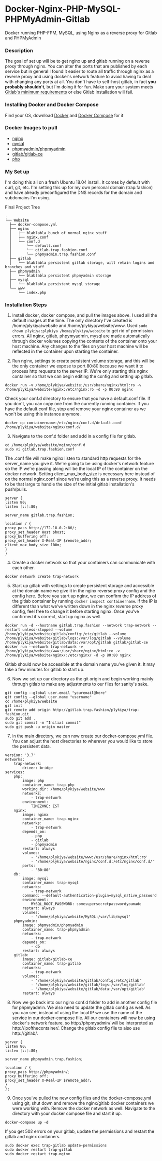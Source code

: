 # Docker-Nginx-PHP-MySQL-PHPMyAdmin-Gitlab
Docker running PHP-FPM, MySQL, using Nginx as a reverse proxy for Gitlab and PHPMyAdmin

### Description
The goal of set up will be to get nginx up and gitlab running on a reverse proxy through nginx. You can alter the ports that are published by each service but in general I found it easier to route all traffic through nginx as a reverse proxy and using docker's network feature to avoid having to deal with changing any ports at all. You don't have to self-host gitlab, in fact **you probably shouldn't**, but I'm doing it for fun. Make sure your system meets [Gitlab's minimum requirements](https://docs.gitlab.com/ee/install/requirements.html) or else Gitlab installation will fail. 

### Installing Docker and Docker Compose
Find your OS, download [Docker](https://docs.docker.com/install/) and [Docker Compose](https://docs.docker.com/compose/install/) for it

### Docker Images to pull
- [nginx](https://hub.docker.com/_/nginx/)
- [mysql](https://hub.docker.com/_/mysql/)
- [phpmyadmin/phpmyadmin](https://hub.docker.com/r/phpmyadmin/phpmyadmin/)
- [gitlab/gitlab-ce](https://hub.docker.com/r/gitlab/gitlab-ce/)
- [php](https://hub.docker.com/_/php)

### My Set up
I'm doing this all on a fresh Ubuntu 18.04 install. It comes by default with curl, git, etc.
I'm setting this up for my own personal domain (trap.fashion) and have already preconfigured the DNS records for the domain and subdomains I'm using. 

Final Project Tree
```
.
└── Website
  ├── docker-compose.yml
  ├── nginx
  │   ├── blablabla bunch of normal nginx stuff  
  │   ├── nginx.conf
  │   └── conf.d
  │       └── default.conf
  │       └── gitlab.trap.fashion.conf
  │       └── phpmyadmin.trap.fashion.conf
  ├── gitlab
  │   └── blablabla persistent gitlab storage, will retain logins and branches and stuff
  ├── phpmyadmin
  │   └── blablabla persistent phpmyadmin storage
  ├── mysql
  │   └── blablabla persistent mysql storage
  └── www
      └── index.php
```
### Installation Steps

1. Install docker, docker compose, and pull the images above. I used all the default images at the time. The only directory I've created is /home/plykiya/website and /home/plykiya/website/www. Used ``sudo chown plykiya:plykiya /home/plykiya/website`` to get rid of permission errors. All nginx, gitlab, phpymyadmin, mysql are made automatically through docker volumes copying the contents of the container onto your host machine. Any changes to the files on your host machine will be reflected in the container upon starting the container.

2. Run nginx, settings to create persistent volume storage, and this will be the only container we expose to port 80:80 because we want it to process http requests to the server IP. We're only starting this nginx container so that we can begin editing the config and setting up gitlab. 
```
docker run -v /home/plykiya/website:/usr/share/nginx/html:ro -v /home/plykiya/website/nginx:/etc/nginx:ro -d -p 80:80 nginx
```
Check your conf.d directory to ensure that you have a default.conf file. If you don't, you can copy one from the currently running container. If you have the default.conf file, stop and remove your nginx container as we won't be using this instance anymore.
```
docker cp containername:/etc/nginx/conf.d/default.conf /home/plykiya/website/nginx/conf.d/
```

3. Navigate to the conf.d folder and add in a config file for gitlab.
```
cd /home/plykiya/website/nginx/conf.d
sudo vi gitlab.trap.fashion.conf
```
The .conf file will make nginx listen to standard http requests for the server_name you give it. We're going to be using docker's network feature so the IP we're passing along will be the local IP of the container on the docker network. Setting client_max_body_size is necessary here instead of on the normal nginx.conf since we're using this as a reverse proxy. It needs to be that large to handle the size of the initial gitlab installation's push/pulls.
```
server {
listen 80;
listen [::]:80;

server_name gitlab.trap.fashion;

location / {
proxy_pass http://172.18.0.2:80/;
proxy_set_header Host $host;
proxy_buffering off;
proxy_set_header X-Real-IP $remote_addr;
client_max_body_size 100m;
}
}
```

4. Create a docker network so that your containers can communicate with each other.
```
docker network create trap-network
```

5. Start up gitlab with settings to create persistent storage and accessible at the domain name we give it in the nginx reverse proxy config and the config here. Before you start up nginx, we can confirm the IP address of the gitlab container by running ``docker inspect containername``. If the IP is different than what we've written down in the nginx reverse proxy config, feel free to change it before starting nginx. Once you've confirmed it's correct, start up nginx as well. 
```
docker run -d --hostname gitlab.trap.fashion --network trap-network --restart unless-stopped --volume /home/plykiya/website/gitlab/config:/etc/gitlab --volume /home/plykiya/website/gitlab/logs:/var/log/gitlab --volume /home/plykiya/website/gitlab/data:/var/opt/gitlab gitlab/gitlab-ce
docker run --network trap-network -v /home/plykiya/website/www:/usr/share/nginx/html:ro -v /home/plykiya/website/nginx/:/etc/nginx/ -d -p 80:80 nginx
```
Gitlab should now be accessible at the domain name you've given it. It may take a few minutes for gitlab to start up. 

6. Now we set up our directory as the git origin and begin working mainly through gitlab to make any adjustments to our files for sanity's sake.
```
git config --global user.email "youremail@here"
git config --global user.name "username"
cd /home/plykiya/website
git init
git remote add origin http://gitlab.trap.fashion/plykiya/trap-fashion.git
sudo git add .
sudo git commit -m "Initial commit"
sudo git push -u origin master
```

7. In the main directory, we can now create our docker-compose.yml file. You can adjust the host directories to wherever you would like to store the persistent data. 
```
version: '3.7'
networks:
    trap-network:
        driver: bridge
services:
    php:
        image: php
        container_name: trap-php
        working_dir: /home/plykiya/website/www
        networks:
            - trap-network
        environment:
            TIMEZONE: EST
    nginx:
        image: nginx
        container_name: trap-nginx
        networks:
            - trap-network
        depends_on:
            - php
            - gitlab
            - phpmyadmin
        restart: always
        volumes:
            - '/home/plykiya/website/www:/usr/share/nginx/html:ro'
            - '/home/plykiya/website/nginx/conf.d:/etc/nginx/conf.d/'
        ports:
            - '80:80'
    db:
        image: mysql
        container_name: trap-mysql
        networks:
            - trap-network
        command: --default-authentication-plugin=mysql_native_password
        environment:
            MYSQL_ROOT_PASSWORD: somesupersecretpasswordyoumade
        restart: always
        volumes:
            - '/home/plykiya/website/MySQL:/var/lib/mysql'
    phpmyadmin:
        image: phpmyadmin/phpmyadmin
        container_name: trap-phpmyadmin
        networks:
            - trap-network
        depends_on:
            - db
        restart: always
    gitlab:
        image: gitlab/gitlab-ce
        container_name: trap-gitlab
        networks:
            - trap-network
        volumes:
            - '/home/plykiya/website/gitlab/config:/etc/gitlab'
            - '/home/plykiya/website/gitlab/logs:/var/log/gitlab'
            - '/home/plykiya/website/gitlab/data:/var/opt/gitlab'
        restart: always
```

8. Now we go back into our nginx conf.d folder to add in another config file for phpmyadmin. We also need to update the gitlab config as well. As you can see, instead of using the local IP we use the name of the service in our docker-compose file. All our containers will now be using docker's network feature, so http://phpmyadmin/ will be interpreted as http://ipofthecontainer/. Change the gitlab config file to also use http://gitlab/.
```
server {
listen 80;
listen [::]:80;

server_name phpmyadmin.trap.fashion;

location / {
proxy_pass http://phpmyadmin/;
proxy_buffering off;
proxy_set_header X-Real-IP $remote_addr;
}
};
```

9. Once you've pulled the new config files and the docker-compose.yml using git, shut down and remove the nginx/gitlab docker containers we were working with. Remove the docker network as well. Navigate to the directory with your docker compose file and start it up.
```
docker-compose up -d
```
If you get 502 errors on your gitlab, update the permissions and restart the gitlab and nginx containers.
```
sudo docker exec trap-gitlab update-permissions
sudo docker restart trap-gitlab
sudo docker restart trap-nginx
```
